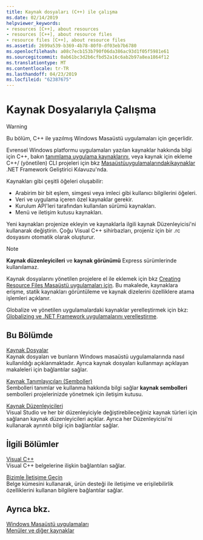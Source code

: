 ```yaml
---
title: Kaynak dosyaları (C++) ile çalışma
ms.date: 02/14/2019
helpviewer_keywords:
- resources [C++], about resources
- resources [C++], about resource files
- resource files [C++], about resource files
ms.assetid: 2699a539-b369-4b78-80f0-df03eb7b6780
ms.openlocfilehash: a08c7ecb153b790f06da386ac93d1f05f5981e61
ms.sourcegitcommit: 0ab61bc3d2b6cfbd52a16c6ab2b97a8ea1864f12
ms.translationtype: MT
ms.contentlocale: tr-TR
ms.lasthandoff: 04/23/2019
ms.locfileid: "62387675"
---
```

# <a name="working-with-resource-files"></a>Kaynak Dosyalarıyla Çalışma

> [!WARNING]
> Bu bölüm, C++ ile yazılmış Windows Masaüstü uygulamaları için geçerlidir.
>
> Evrensel Windows platformu uygulamaları yazılan kaynaklar hakkında bilgi için C++, bakın [tanımlama uygulama kaynaklarını](/windows/uwp/app-resources/), veya kaynak için ekleme C++/ (yönetilen) CLI projeleri için bkz [Masaüstüuygulamalarındakikaynaklar](/dotnet/framework/resources/index) .NET Framework Geliştirici Kılavuzu'nda.

Kaynakları gibi çeşitli öğeleri oluşabilir:

- Arabirim bir bit eşlem, simgesi veya imleci gibi kullanıcı bilgilerini öğeleri.
- Veri ve uygulama içeren özel kaynaklar gerekir.
- Kurulum API'leri tarafından kullanılan sürümü kaynakları.
- Menü ve iletişim kutusu kaynakları.

Yeni kaynakları projenize ekleyin ve kaynaklarla ilgili kaynak Düzenleyicisi'ni kullanarak değiştirin. Çoğu Visual C++ sihirbazları, projeniz için bir .rc dosyasını otomatik olarak oluşturur.

> [!NOTE]
> **Kaynak düzenleyicileri** ve **kaynak görünümü** Express sürümlerinde kullanılamaz.

Kaynak dosyalarını yönetilen projelere el ile eklemek için bkz [Creating Resource Files Masaüstü uygulamaları için](/dotnet/framework/resources/creating-resource-files-for-desktop-apps). Bu makalede, kaynaklara erişme, statik kaynakları görüntüleme ve kaynak dizelerini özelliklere atama işlemleri açıklanır.

Globalize ve yönetilen uygulamalardaki kaynaklar yerelleştirmek için bkz: [Globalizing ve .NET Framework uygulamalarını yerelleştirme](/dotnet/standard/globalization-localization/index).

## <a name="in-this-section"></a>Bu Bölümde

[Kaynak Dosyalar](../windows/resource-files-visual-studio.md)<br/>
Kaynak dosyaları ve bunların Windows masaüstü uygulamalarında nasıl kullanıldığı açıklanmaktadır. Ayrıca kaynak dosyaları kullanmayı açıklayan makaleleri için bağlantılar sağlar.

[Kaynak Tanımlayıcıları (Semboller)](../windows/symbols-resource-identifiers.md)<br/>
Sembolleri tanımlar ve kullanma hakkında bilgi sağlar **kaynak sembolleri** sembolleri projelerinizde yönetmek için iletişim kutusu.

[Kaynak Düzenleyicileri](../windows/resource-editors.md)<br/>
Visual Studio ve her bir düzenleyiciyle değiştirebileceğiniz kaynak türleri için sağlanan kaynak düzenleyicileri açıklar. Ayrıca her Düzenleyicisi'ni kullanarak ayrıntılı bilgi için bağlantılar sağlar.

## <a name="related-sections"></a>İlgili Bölümler

[Visual C++](../overview/visual-cpp-in-visual-studio.md)<br/>
Visual C++ belgelerine ilişkin bağlantıları sağlar.

[Bizimle İletişime Geçin](/visualstudio/ide/talk-to-us)<br/>
Belge kümesini kullanarak, ürün desteği ile iletişime ve erişilebilirlik özelliklerini kullanan bilgilere bağlantılar sağlar.

## <a name="see-also"></a>Ayrıca bkz.

[Windows Masaüstü uygulamaları](../windows/windows-desktop-applications-cpp.md)<br/>
[Menüler ve diğer kaynaklar](https://msdn.microsoft.com/library/windows/desktop/ms632583.aspx)